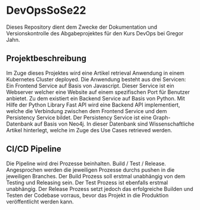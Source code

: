 # DevOpsSoSe22
Dieses Repository dient dem Zwecke der Dokumentation und Versionskontrolle des Abgabeprojektes für den Kurs DevOps bei Gregor Jahn.
## Projektbeschreibung
Im Zuge dieses Projektes wird eine Artikel retrieval Anwendung in einem Kubernetes Cluster deployed. Die Anwendung besteht aus drei Servicen: Ein Frontend Service auf Basis von Javascript. Dieser Service ist ein Webserver welcher eine Website auf einem spezifischen Port für Benutzer anbietet. Zu dem existiert ein Backend Service auf Basis von Python. Mit Hilfe der Python Library Fast API wird eine Backend API implementiert, welche die Verbindung zwischen dem Frontend Service und dem Persistency Service bildet. Der Persistency Service ist eine Graph-Datenbank auf Basis von Neo4j. In dieser Datenbank sind Wissenschaftliche Artikel hinterlegt, welche im Zuge des Use Cases retrieved werden.
## CI/CD Pipeline
Die Pipeline wird drei Prozesse beinhalten. Build / Test / Release. Angesprochen werden die jeweiligen Prozesse durchs pushen in die jeweiligen Branches. Der Build Prozess soll erstmal unabhängig von dem Testing und Releasing sein. Der Test Prozess ist ebenfalls erstmal unabhängig. Der Release Prozess setzt jedoch das erfolgreiche Builden und Testen der Codebase vorraus, bevor das Projekt in die Produktion veröffentlicht werden kann.